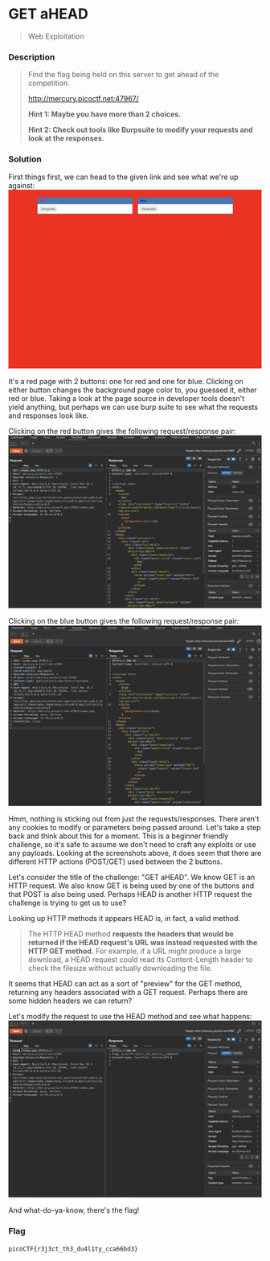 # GET aHEAD
> Web Exploitation

### Description
> Find the flag being held on this server to get ahead of the competition.
>
> http://mercury.picoctf.net:47967/
>
> **Hint 1: Maybe you have more than 2 choices.**
>
> **Hint 2: Check out tools like Burpsuite to modify your requests and look at the responses.**

### Solution
First things first, we can head to the given link and see what we're up against:
![Red Space](../../images/getAhead_red.png)

It's a red page with 2 buttons: one for red and one for blue. Clicking on either button changes the background page color to, you guessed it, either red or blue. Taking a look at the page source in developer tools doesn't yield anything, but perhaps we can use burp suite to see what the requests and responses look like.

Clicking on the red button gives the following request/response pair:
![Red Request/Response Pair](../../images/getAhead_2.png)

Clicking on the blue button gives the following request/response pair:
![Blue Request/Response Pair](../../images/getAhead_3.png)

Hmm, nothing is sticking out from just the requests/responses. There aren't any cookies to modify or parameters being passed around. Let's take a step back and think about this for a moment. This is a beginner friendly challenge, so it's safe to assume we don't need to craft any exploits or use any payloads. Looking at the screenshots above, it does seem that there are different HTTP actions (POST/GET) used between the 2 buttons.

Let's consider the title of the challenge: "GET aHEAD". We know GET is an HTTP request. We also know GET is being used by one of the buttons and that POST is also being used. Perhaps HEAD is another HTTP request the challenge is trying to get us to use?

Looking up HTTP methods it appears HEAD is, in fact, a valid method.
> The HTTP HEAD method **requests the headers that would be returned if the HEAD request's URL was instead requested with the HTTP GET method.** For example, if a URL might produce a large download, a HEAD request could read its Content-Length header to check the filesize without actually downloading the file.

It seems that HEAD can act as a sort of "preview" for the GET method, returning any headers associated with a GET request. Perhaps there are some hidden headers we can return?

Let's modify the request to use the HEAD method and see what happens:
![Flag](../../images/getAhead_4.png)

And what-do-ya-know, there's the flag!

### Flag
`picoCTF{r3j3ct_th3_du4l1ty_cca66bd3}`
